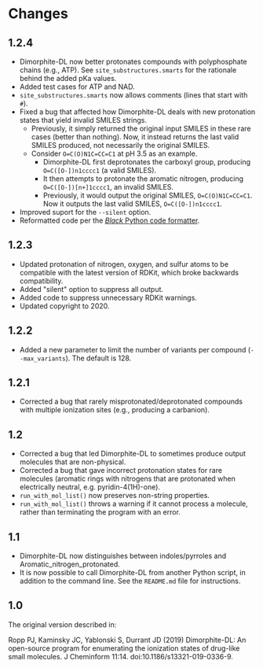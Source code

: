 Changes
=======

1.2.4
-----

* Dimorphite-DL now better protonates compounds with polyphosphate chains
  (e.g., ATP). See `site_substructures.smarts` for the rationale behind the
  added pKa values.
* Added test cases for ATP and NAD.
* `site_substructures.smarts` now allows comments (lines that start with `#`).
* Fixed a bug that affected how Dimorphite-DL deals with new protonation
    states that yield invalid SMILES strings.
  * Previously, it simply returned the original input SMILES in these rare
    cases (better than nothing). Now, it instead returns the last valid SMILES
    produced, not necessarily the original SMILES.
  * Consider `O=C(O)N1C=CC=C1` at pH 3.5 as an example.
    * Dimorphite-DL first deprotonates the carboxyl group, producing
      `O=C([O-])n1cccc1` (a valid SMILES).
    * It then attempts to protonate the aromatic nitrogen, producing
      `O=C([O-])[n+]1cccc1`, an invalid SMILES.
    * Previously, it would output the original SMILES, `O=C(O)N1C=CC=C1`. Now
      it outputs the last valid SMILES, `O=C([O-])n1cccc1`.
* Improved suport for the `--silent` option.
* Reformatted code per the [*Black* Python code
  formatter](https://github.com/psf/black).

1.2.3
-----

* Updated protonation of nitrogen, oxygen, and sulfur atoms to be compatible
  with the latest version of RDKit, which broke backwards compatibility.
* Added "silent" option to suppress all output.
* Added code to suppress unnecessary RDKit warnings.
* Updated copyright to 2020.

1.2.2
-----

* Added a new parameter to limit the number of variants per compound
  (`--max_variants`). The default is 128.

1.2.1
-----

* Corrected a bug that rarely misprotonated/deprotonated compounds with
  multiple ionization sites (e.g., producing a carbanion).

1.2
---

* Corrected a bug that led Dimorphite-DL to sometimes produce output molecules
  that are non-physical.
* Corrected a bug that gave incorrect protonation states for rare molecules
  (aromatic rings with nitrogens that are protonated when electrically
  neutral, e.g. pyridin-4(1H)-one).
* `run_with_mol_list()` now preserves non-string properties.
* `run_with_mol_list()` throws a warning if it cannot process a molecule,
  rather than terminating the program with an error.

1.1
---

* Dimorphite-DL now distinguishes between indoles/pyrroles and
  Aromatic_nitrogen_protonated.
* It is now possible to call Dimorphite-DL from another Python script, in
  addition to the command line. See the `README.md` file for instructions.

1.0
---

The original version described in:

Ropp PJ, Kaminsky JC, Yablonski S, Durrant JD (2019) Dimorphite-DL: An
open-source program for enumerating the ionization states of drug-like small
molecules. J Cheminform 11:14. doi:10.1186/s13321-019-0336-9.
